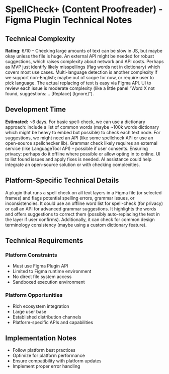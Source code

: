 # SpellCheck+ (Content Proofreader) - Figma Plugin Technical Notes

## Technical Complexity
**Rating:** 6/10 – Checking large amounts of text can be slow in JS, but maybe okay unless the file is huge. An external API might be needed for robust suggestions, which raises complexity about network and API costs. Perhaps as MVP just identify likely misspellings (flag words not in dictionary) which covers most use cases. Multi-language detection is another complexity if we support non-English; maybe out of scope for now, or require user to pick language. The actual replacing of text is easy via Figma API. UI to review each issue is moderate complexity (like a little panel “Word X not found, suggestions:... [Replace] [Ignore]”).

## Development Time
**Estimated:** ~6 days. For basic spell-check, we can use a dictionary approach: include a list of common words (maybe ~100k words dictionary which might be heavy to embed but possible) to check each text node. For suggestions, we might need an API (like some spellcheck API or use an open-source spellchecker lib). Grammar check likely requires an external service (like LanguageTool API) – possible if user consents. Ensuring privacy: perhaps do it offline where possible or allow opting in to online. UI to list found issues and apply fixes is needed. AI assistance could help integrate an open-source solution or with checking complexities.

## Platform-Specific Technical Details
A plugin that runs a spell check on all text layers in a Figma file (or selected frames) and flags potential spelling errors, grammar issues, or inconsistencies. It could use an offline word list for spell-check (for privacy) or call an API for advanced grammar suggestions. It highlights the words and offers suggestions to correct them (possibly auto-replacing the text in the layer if user confirms). Additionally, it can check for common design terminology consistency (maybe using a custom dictionary feature).

## Technical Requirements

### Platform Constraints
- Must use Figma Plugin API
- Limited to Figma runtime environment
- No direct file system access
- Sandboxed execution environment

### Platform Opportunities
- Rich ecosystem integration
- Large user base
- Established distribution channels
- Platform-specific APIs and capabilities

## Implementation Notes
- Follow platform best practices
- Optimize for platform performance
- Ensure compatibility with platform updates
- Implement proper error handling

